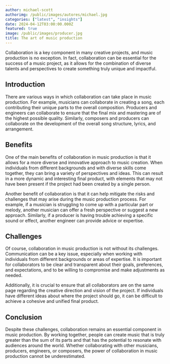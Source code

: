 ```yaml
---
author: michael-scott
authorimg: /public/images/autores/michael.jpg
categories: ["latest", "insights"]
date: 2024-04-12T03:00:00.000Z
featured: true
image: /public/images/producer.jpg
title: The art of music production
---
```


Collaboration is a key component in many creative projects, and music production is no exception. In fact, collaboration can be essential for the success of a music project, as it allows for the combination of diverse talents and perspectives to create something truly unique and impactful.

## Introduction

There are various ways in which collaboration can take place in music production. For example, musicians can collaborate in creating a song, each contributing their unique parts to the overall composition. Producers and engineers can collaborate to ensure that the final mix and mastering are of the highest possible quality. Similarly, composers and producers can collaborate on the development of the overall song structure, lyrics, and arrangement.

## Benefits

One of the main benefits of collaboration in music production is that it allows for a more diverse and innovative approach to music creation. When individuals from different backgrounds and with diverse skills come together, they can bring a variety of perspectives and ideas. This can result in a more dynamic and interesting final product, with elements that may not have been present if the project had been created by a single person.

Another benefit of collaboration is that it can help mitigate the risks and challenges that may arise during the music production process. For example, if a musician is struggling to come up with a particular part or melody, another musician can offer a fresh perspective or suggest a new approach. Similarly, if a producer is having trouble achieving a specific sound or effect, another engineer can provide advice or expertise.

## Challenges

Of course, collaboration in music production is not without its challenges. Communication can be a key issue, especially when working with individuals from different backgrounds or areas of expertise. It is important for collaborators to be clear and transparent about their goals, preferences, and expectations, and to be willing to compromise and make adjustments as needed.

Additionally, it is crucial to ensure that all collaborators are on the same page regarding the creative direction and vision of the project. If individuals have different ideas about where the project should go, it can be difficult to achieve a cohesive and unified final product.

## Conclusion

Despite these challenges, collaboration remains an essential component in music production. By working together, people can create music that is truly greater than the sum of its parts and that has the potential to resonate with audiences around the world. Whether collaborating with other musicians, producers, engineers, or composers, the power of collaboration in music production cannot be underestimated.